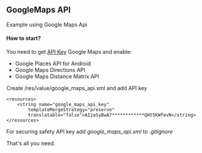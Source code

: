## GoogleMaps API
Example using Google Maps Api

#### How to start?
You need to get [API Key](https://console.developers.google.com/flows/enableapi?apiid=maps_android_backend)
Google Maps and enable:

* Google Places API for Android
* Google Maps Directions API
* Google Maps Distance Matrix API

Create /res/value/google_maps_api.xml and add API key
```
<resources>
    <string name="google_maps_api_key"
        templateMergeStrategy="preserve"
        translatable="false">AIzaSyBwA7************QHt5KWfevN</string>
</resources>
```

For securing safety API key add *google_maps_api.xml* to *.gitignore*

That's all you need.